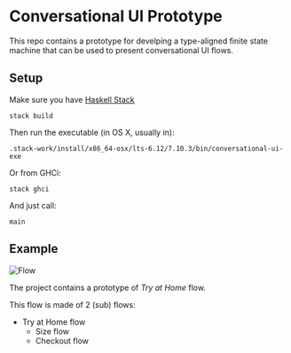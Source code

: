 # Conversational UI Prototype

This repo contains a prototype for develping a type-aligned finite state machine that can be used to present conversational UI flows.

## Setup

Make sure you have [Haskell Stack](https://www.haskellstack.org/)

```
stack build
```

Then run the executable (in OS X, usually in):

```
.stack-work/install/x86_64-osx/lts-6.12/7.10.3/bin/conversational-ui-exe
```

Or from GHCi:

```
stack ghci
```

And just call:

```
main
```

## Example

![Flow](docs/flow.png)

The project contains a prototype of *Try at Home* flow.

This flow is made of 2 (sub) flows:

- Try at Home flow
  - Size flow
  - Checkout flow
